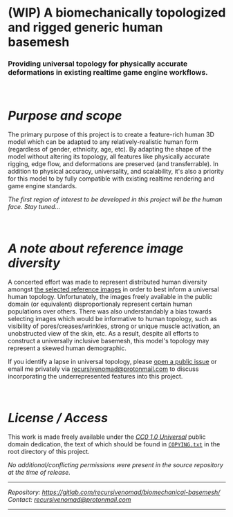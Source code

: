 **(WIP) A biomechanically topologized and rigged generic human basemesh**
=========================================================================

### Providing universal topology for physically accurate deformations in existing realtime game engine workflows.

&nbsp;



***Purpose and scope***
=======================

The primary purpose of this project is to create a feature-rich human 3D model which can be adapted to any relatively-realistic human form (regardless of gender, ethnicity, age, etc).
By adapting the shape of the model without altering its topology, all features like physically accurate rigging, edge flow, and deformations are preserved (and transferrable).
In addition to physical accuracy, universality, and scalability, it's also a priority for this model to by fully compatible with existing realtime rendering and game engine standards.

*The first region of interest to be developed in this project will be the human face. Stay tuned...*

&nbsp;



***A note about reference image diversity***
============================================

A concerted effort was made to represent distributed human diversity amongst [the selected reference images][URL-Image-Repo] in order to best inform a universal human topology.
Unfortunately, the images freely available in the public domain (or equivalent) disproportionaly represent certain human populations over others.
There was also understandably a bias towards selecting images which would be informative to human topology, such as visibility of pores/creases/wrinkles, strong or unique muscle activation, an unobstructed view of the skin, etc.
As a result, despite all efforts to construct a universally inclusive basemesh, this model's topology may represent a skewed human demographic.

If you identify a lapse in universal topology, please [open a public issue][URL-New-Issue] or email me privately via <recursivenomad@protonmail.com> to discuss incorporating the underrepresented features into this project.

&nbsp;



***License / Access***
======================

This work is made freely available under the [*CC0 1.0 Universal*][URL-CC0] public domain dedication, the text of which should be found in [`COPYING.txt`](./COPYING.txt) in the root directory of this project.

*No additional/conflicting permissions were present in the source repository at the time of release.*

----------------------

*Repository: <https://gitlab.com/recursivenomad/biomechanical-basemesh/>*  
*Contact: <recursivenomad@protonmail.com>*

----------------------



[URL-CC0]: <https://creativecommons.org/publicdomain/zero/1.0/>

[URL-Image-Repo]: <https://github.com/recursivenomad/human-topology-reference/>
[URL-New-Issue]: <https://gitlab.com/recursivenomad/biomechanical-basemesh/-/issues/new>
